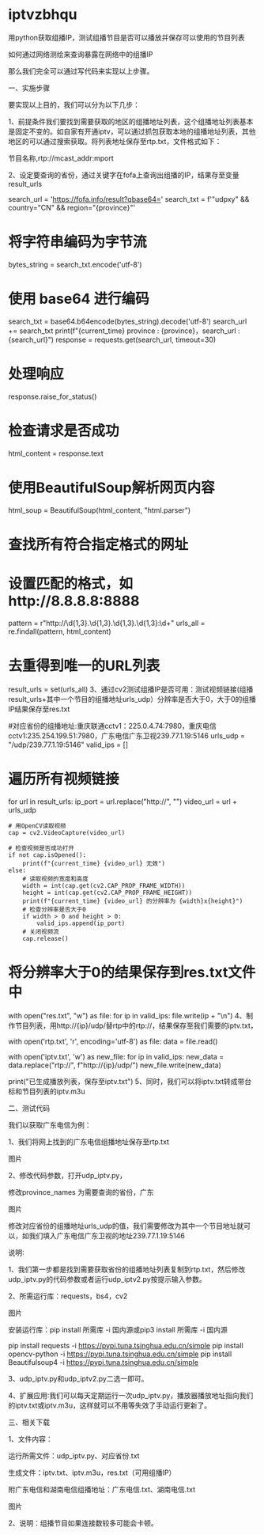 # iptvzbhqu
用python获取组播IP，测试组播节目是否可以播放并保存可以使用的节目列表

如何通过网络测绘来查询暴露在网络中的组播IP

那么我们完全可以通过写代码来实现以上步骤。

一、实施步骤

要实现以上目的，我们可以分为以下几步：

1、前提条件我们要找到需要获取的地区的组播地址列表，这个组播地址列表基本是固定不变的。如自家有开通iptv，可以通过抓包获取本地的组播地址列表，其他地区的可以通过搜索获取。将列表地址保存至rtp.txt，文件格式如下：

节目名称,rtp://mcast_addr:mport

2、设定要查询的省份，通过关键字在fofa上查询出组播的IP，结果存至变量result_urls

search_url = 'https://fofa.info/result?qbase64='
search_txt = f'\"udpxy\" && country=\"CN\" && region=\"{province}\"'
# 将字符串编码为字节流
bytes_string = search_txt.encode('utf-8')
# 使用 base64 进行编码
search_txt = base64.b64encode(bytes_string).decode('utf-8')
search_url += search_txt
print(f"{current_time} province : {province}，search_url : {search_url}")
response = requests.get(search_url, timeout=30)
# 处理响应
response.raise_for_status()
# 检查请求是否成功
html_content = response.text
# 使用BeautifulSoup解析网页内容
html_soup = BeautifulSoup(html_content, "html.parser")
# 查找所有符合指定格式的网址
# 设置匹配的格式，如http://8.8.8.8:8888
pattern = r"http://\d{1,3}\.\d{1,3}\.\d{1,3}\.\d{1,3}:\d+"
urls_all = re.findall(pattern, html_content)
# 去重得到唯一的URL列表
result_urls = set(urls_all)
3、通过cv2测试组播IP是否可用：测试视频链接(组播result_urls+其中一个节目的组播地址urls_udp）分辨率是否大于0，大于0的组播IP结果保存至res.txt

#对应省份的组播地址:重庆联通cctv1：225.0.4.74:7980，重庆电信cctv1:235.254.199.51:7980，广东电信广东卫视239.77.1.19:5146
urls_udp = "/udp/239.77.1.19:5146"
valid_ips = []
# 遍历所有视频链接
for url in result_urls:
    ip_port = url.replace("http://", "")
    video_url = url + urls_udp

    # 用OpenCV读取视频
    cap = cv2.VideoCapture(video_url)

    # 检查视频是否成功打开
    if not cap.isOpened():
        print(f"{current_time} {video_url} 无效")
    else:
        # 读取视频的宽度和高度
        width = int(cap.get(cv2.CAP_PROP_FRAME_WIDTH))
        height = int(cap.get(cv2.CAP_PROP_FRAME_HEIGHT))
        print(f"{current_time} {video_url} 的分辨率为 {width}x{height}")
        # 检查分辨率是否大于0
        if width > 0 and height > 0:
            valid_ips.append(ip_port)
        # 关闭视频流
        cap.release()

# 将分辨率大于0的结果保存到res.txt文件中
with open("res.txt", "w") as file:
    for ip in valid_ips:
        file.write(ip + "\n")
4、制作节目列表，用http://{ip}/udp/替rtp中的rtp://，结果保存至我们需要的iptv.txt，

with open('rtp.txt', 'r', encoding='utf-8') as file:
    data = file.read()

with open('iptv.txt', 'w') as new_file:
    for ip in valid_ips:
        new_data = data.replace("rtp://", f"http://{ip}/udp/")
        new_file.write(new_data)

print("已生成播放列表，保存至iptv.txt")
5、同时，我们可以将iptv.txt转成带台标和节目列表的iptv.m3u



二、测试代码

我们以获取广东电信为例：

1、我们将网上找到的广东电信组播地址保存至rtp.txt

图片

2、修改代码参数，打开udp_iptv.py，

修改province_names 为需要查询的省份，广东

图片

修改对应省份的组播地址urls_udp的值，我们需要修改为其中一个节目地址就可以，如我们填入广东电信广东卫视的地址239.77.1.19:5146


说明∶


1、我们第一步都是找到需要获取省份的组播地址列表复制到rtp.txt，然后修改udp_iptv.py的代码参数或者运行udp_iptv2.py按提示输入参数。

2、所需运行库：requests，bs4，cv2

图片

安装运行库：pip install 所需库 -i 国内源或pip3 install 所需库 -i 国内源

pip install requests -i https://pypi.tuna.tsinghua.edu.cn/simple
pip install opencv-python -i https://pypi.tuna.tsinghua.edu.cn/simple
pip install Beautifulsoup4 -i https://pypi.tuna.tsinghua.edu.cn/simple


3、udp_iptv.py和udp_iptv2.py二选一即可。

4、扩展应用∶我们可以每天定期运行一次udp_iptv.py，播放器播放地址指向我们的iptv.txt或iptv.m3u，这样就可以不用等失效了手动运行更新了。

三、相关下载

1、文件内容：

运行所需文件：udp_iptv.py、对应省份.txt

生成文件：iptv.txt、iptv.m3u，res.txt（可用组播IP）

附广东电信和湖南电信组播地址：广东电信.txt、湖南电信.txt

图片

2、说明：组播节目如果连接数较多可能会卡顿。

